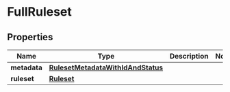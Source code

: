 

# FullRuleset


## Properties

| Name | Type | Description | Notes |
|------------ | ------------- | ------------- | -------------|
|**metadata** | [**RulesetMetadataWithIdAndStatus**](RulesetMetadataWithIdAndStatus.md) |  |  |
|**ruleset** | [**Ruleset**](Ruleset.md) |  |  |




